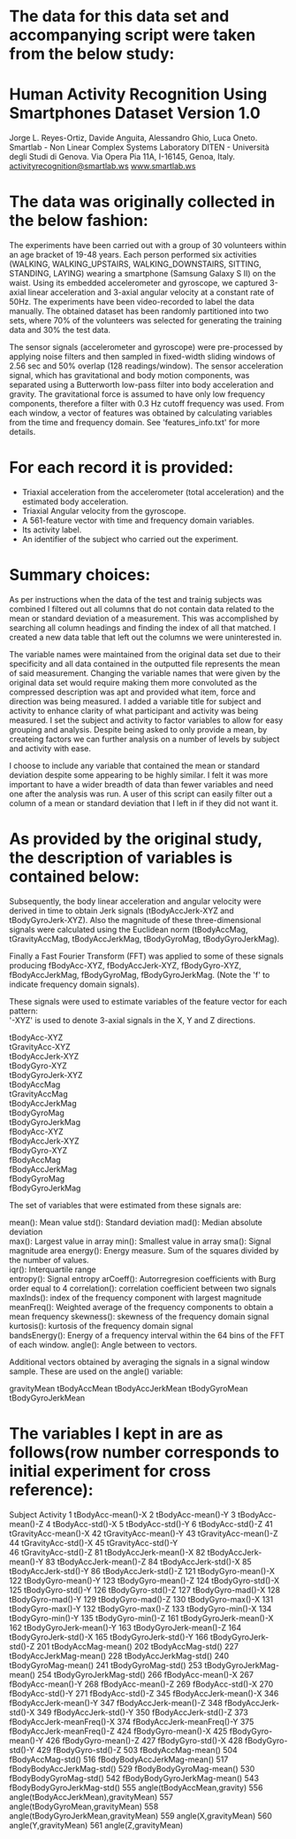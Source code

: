 The data for this data set and accompanying script were taken from the below study:
==================================================================
Human Activity Recognition Using Smartphones Dataset
Version 1.0
==================================================================
Jorge L. Reyes-Ortiz, Davide Anguita, Alessandro Ghio, Luca Oneto.
Smartlab - Non Linear Complex Systems Laboratory
DITEN - Università degli Studi di Genova.
Via Opera Pia 11A, I-16145, Genoa, Italy.
activityrecognition@smartlab.ws
www.smartlab.ws

The data was originally collected in the below fashion:
=======================================================

The experiments have been carried out with a group of 30 volunteers within an age bracket of 19-48 years. Each person performed six activities (WALKING, WALKING_UPSTAIRS, WALKING_DOWNSTAIRS, SITTING, STANDING, LAYING) wearing a smartphone (Samsung Galaxy S II) on the waist. Using its embedded accelerometer and gyroscope, we captured 3-axial linear acceleration and 3-axial angular velocity at a constant rate of 50Hz. The experiments have been video-recorded to label the data manually. The obtained dataset has been randomly partitioned into two sets, where 70% of the volunteers was selected for generating the training data and 30% the test data. 

The sensor signals (accelerometer and gyroscope) were pre-processed by applying noise filters and then sampled in fixed-width sliding windows of 2.56 sec and 50% overlap (128 readings/window). The sensor acceleration signal, which has gravitational and body motion components, was separated using a Butterworth low-pass filter into body acceleration and gravity. The gravitational force is assumed to have only low frequency components, therefore a filter with 0.3 Hz cutoff frequency was used. From each window, a vector of features was obtained by calculating variables from the time and frequency domain. See 'features_info.txt' for more details. 

For each record it is provided:
======================================

- Triaxial acceleration from the accelerometer (total acceleration) and the estimated body acceleration.
- Triaxial Angular velocity from the gyroscope. 
- A 561-feature vector with time and frequency domain variables. 
- Its activity label. 
- An identifier of the subject who carried out the experiment.

Summary choices:
================

As per instructions when the data of the test and trainig subjects was combined I filtered out all columns that do not 
contain data related to the mean or standard deviation of a measurement. This was accomplished by searching all column headings
and finding the index of all that matched. I created a new data table that left out the columns we were uninterested in. 

The variable names were maintained from the original data set due to their specificity and all data contained in the outputted file
represents the mean of said measurement. Changing the variable names that were given by the original data set would 
require making them more convoluted as the compressed description was apt and provided what item, force and direction 
was being measured. I added a variable title for subject and activity to enhance clarity of what participant and activity was
being measured. I set the subject and activity to factor variables to allow for easy grouping and analysis. Despite being
asked to only provide a mean, by createing factors we can further analysis on a number of levels by subject and activity with
ease. 

I choose to include any variable that contained the mean or standard deviation despite some appearing to be highly similar. 
I felt it was more important to have a wider breadth of data than fewer variables and need one after the analysis was run. 
A user of this script can easily filter out a column of a mean or standard deviation that I left in if they did not want it. 
 
 
As provided by the original study, the description of variables is contained below:
===================================================================================
Subsequently, the body linear acceleration and angular velocity were derived in time to obtain Jerk signals (tBodyAccJerk-XYZ and tBodyGyroJerk-XYZ). Also the magnitude of these three-dimensional signals were calculated using the Euclidean norm (tBodyAccMag, tGravityAccMag, tBodyAccJerkMag, tBodyGyroMag, tBodyGyroJerkMag). 

Finally a Fast Fourier Transform (FFT) was applied to some of these signals producing fBodyAcc-XYZ, fBodyAccJerk-XYZ, fBodyGyro-XYZ, fBodyAccJerkMag, fBodyGyroMag, fBodyGyroJerkMag. (Note the 'f' to indicate frequency domain signals). 

These signals were used to estimate variables of the feature vector for each pattern:  
'-XYZ' is used to denote 3-axial signals in the X, Y and Z directions.

tBodyAcc-XYZ   
tGravityAcc-XYZ   
tBodyAccJerk-XYZ   
tBodyGyro-XYZ   
tBodyGyroJerk-XYZ   
tBodyAccMag   
tGravityAccMag   
tBodyAccJerkMag   
tBodyGyroMag   
tBodyGyroJerkMag   
fBodyAcc-XYZ   
fBodyAccJerk-XYZ   
fBodyGyro-XYZ   
fBodyAccMag   
fBodyAccJerkMag   
fBodyGyroMag   
fBodyGyroJerkMag   

The set of variables that were estimated from these signals are: 

mean(): Mean value 
std(): Standard deviation 
mad(): Median absolute deviation  
max(): Largest value in array 
min(): Smallest value in array 
sma(): Signal magnitude area 
energy(): Energy measure. Sum of the squares divided by the number of values.  
iqr(): Interquartile range  
entropy(): Signal entropy 
arCoeff(): Autorregresion coefficients with Burg order equal to 4 
correlation(): correlation coefficient between two signals 
maxInds(): index of the frequency component with largest magnitude 
meanFreq(): Weighted average of the frequency components to obtain a mean frequency 
skewness(): skewness of the frequency domain signal  
kurtosis(): kurtosis of the frequency domain signal  
bandsEnergy(): Energy of a frequency interval within the 64 bins of the FFT of each window. 
angle(): Angle between to vectors. 

Additional vectors obtained by averaging the signals in a signal window sample. These are used on the angle() variable:

gravityMean 
tBodyAccMean 
tBodyAccJerkMean 
tBodyGyroMean 
tBodyGyroJerkMean 

The variables I kept in are as follows(row number corresponds to initial experiment for cross reference):
=======================================
Subject 
Activity 
1 tBodyAcc-mean()-X 
2 tBodyAcc-mean()-Y 
3 tBodyAcc-mean()-Z 
4 tBodyAcc-std()-X 
5 tBodyAcc-std()-Y 
6 tBodyAcc-std()-Z 
41 tGravityAcc-mean()-X 
42 tGravityAcc-mean()-Y 
43 tGravityAcc-mean()-Z 
44 tGravityAcc-std()-X 
45 tGravityAcc-std()-Y  
46 tGravityAcc-std()-Z 
81 tBodyAccJerk-mean()-X 
82 tBodyAccJerk-mean()-Y 
83 tBodyAccJerk-mean()-Z 
84 tBodyAccJerk-std()-X 
85 tBodyAccJerk-std()-Y 
86 tBodyAccJerk-std()-Z 
121 tBodyGyro-mean()-X 
122 tBodyGyro-mean()-Y 
123 tBodyGyro-mean()-Z 
124 tBodyGyro-std()-X 
125 tBodyGyro-std()-Y 
126 tBodyGyro-std()-Z 
127 tBodyGyro-mad()-X 
128 tBodyGyro-mad()-Y 
129 tBodyGyro-mad()-Z 
130 tBodyGyro-max()-X 
131 tBodyGyro-max()-Y 
132 tBodyGyro-max()-Z 
133 tBodyGyro-min()-X 
134 tBodyGyro-min()-Y 
135 tBodyGyro-min()-Z 
161 tBodyGyroJerk-mean()-X 
162 tBodyGyroJerk-mean()-Y 
163 tBodyGyroJerk-mean()-Z 
164 tBodyGyroJerk-std()-X 
165 tBodyGyroJerk-std()-Y 
166 tBodyGyroJerk-std()-Z 
201 tBodyAccMag-mean() 
202 tBodyAccMag-std() 
227 tBodyAccJerkMag-mean() 
228 tBodyAccJerkMag-std() 
240 tBodyGyroMag-mean() 
241 tBodyGyroMag-std() 
253 tBodyGyroJerkMag-mean() 
254 tBodyGyroJerkMag-std() 
266 fBodyAcc-mean()-X 
267 fBodyAcc-mean()-Y 
268 fBodyAcc-mean()-Z 
269 fBodyAcc-std()-X 
270 fBodyAcc-std()-Y 
271 fBodyAcc-std()-Z 
345 fBodyAccJerk-mean()-X 
346 fBodyAccJerk-mean()-Y 
347 fBodyAccJerk-mean()-Z 
348 fBodyAccJerk-std()-X 
349 fBodyAccJerk-std()-Y 
350 fBodyAccJerk-std()-Z 
373 fBodyAccJerk-meanFreq()-X 
374 fBodyAccJerk-meanFreq()-Y 
375 fBodyAccJerk-meanFreq()-Z 
424 fBodyGyro-mean()-X 
425 fBodyGyro-mean()-Y 
426 fBodyGyro-mean()-Z 
427 fBodyGyro-std()-X 
428 fBodyGyro-std()-Y 
429 fBodyGyro-std()-Z 
503 fBodyAccMag-mean() 
504 fBodyAccMag-std() 
516 fBodyBodyAccJerkMag-mean() 
517 fBodyBodyAccJerkMag-std() 
529 fBodyBodyGyroMag-mean() 
530 fBodyBodyGyroMag-std() 
542 fBodyBodyGyroJerkMag-mean() 
543 fBodyBodyGyroJerkMag-std() 
555 angle(tBodyAccMean,gravity) 
556 angle(tBodyAccJerkMean),gravityMean) 
557 angle(tBodyGyroMean,gravityMean) 
558 angle(tBodyGyroJerkMean,gravityMean) 
559 angle(X,gravityMean) 
560 angle(Y,gravityMean) 
561 angle(Z,gravityMean) 
